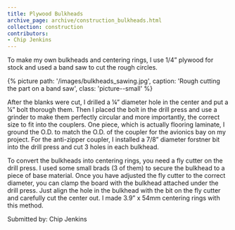 ```yaml
---
title: Plywood Bulkheads
archive_page: archive/construction_bulkheads.html
collection: construction
contributors:
- Chip Jenkins
---
```

To make my own bulkheads and centering rings, I use 1/4” plywood for stock and used a band saw to cut the rough circles.

{% picture path: '/images/bulkheads_sawing.jpg', caption: 'Rough cutting the part on a band saw', class: 'picture--small' %}

After the blanks were cut, I drilled a ¼” diameter hole in the center and put a ¼” bolt thorough them.
Then I placed the bolt in the drill press and use a grinder to make them perfectly circular and more importantly, the correct size to fit into the couplers.
One piece, which is actually flooring laminate, I ground the O.D. to match the O.D. of the coupler for the avionics bay on my project.
For the anti-zipper coupler, I installed a 7/8” diameter forstner bit into the drill press and cut 3 holes in each bulkhead.

To convert the bulkheads into centering rings, you need a fly cutter on the drill press.
I used some small brads (3 of them) to secure the bulkhead to a piece of base material.
Once you have adjusted the fly cutter to the correct diameter, you can clamp the board with the bulkhead attached under the drill press.
Just align the hole in the bulkhead with the bit on the fly cutter and carefully cut the center out.
I made 3.9” x 54mm centering rings with this method.

Submitted by: Chip Jenkins

